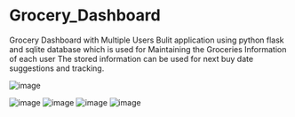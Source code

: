 # Grocery_Dashboard
Grocery Dashboard with Multiple Users
Bulit application using python flask and sqlite database which is used for 
Maintaining the Groceries Information of each user
The stored information can be used for next buy date suggestions and tracking.


![image](https://user-images.githubusercontent.com/39624903/134779575-9286c3e8-7e84-441e-a5f0-b964aa4194e1.png)

![image](https://user-images.githubusercontent.com/39624903/134779604-a4f404c8-7d32-466b-b72f-37a4e7d9faad.png)
![image](https://user-images.githubusercontent.com/39624903/134779614-b28a584f-afae-4c42-8a2d-b027f73fcb4c.png)
![image](https://user-images.githubusercontent.com/39624903/134779621-4a241150-42d4-4f41-9318-9e856e3c45a5.png)
![image](https://user-images.githubusercontent.com/39624903/134779627-c9b1de2e-9f96-4820-a073-f71f26b324fc.png)

